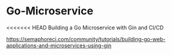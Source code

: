 # Go-Microservice
<<<<<<< HEAD
Building a Go Microservice with Gin and CI/CD


https://semaphoreci.com/community/tutorials/building-go-web-applications-and-microservices-using-gin
